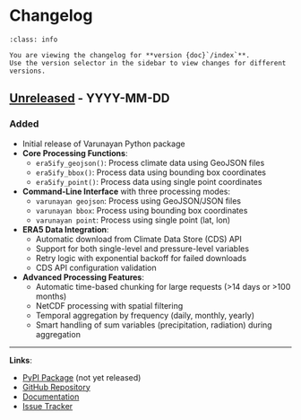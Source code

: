 # Changelog


```{admonition} Version Information
:class: info

You are viewing the changelog for **version {doc}`/index`**. 
Use the version selector in the sidebar to view changes for different versions.
```

## [Unreleased] - YYYY-MM-DD

### Added
- Initial release of Varunayan Python package
- **Core Processing Functions**:
  - `era5ify_geojson()`: Process climate data using GeoJSON files
  - `era5ify_bbox()`: Process data using bounding box coordinates  
  - `era5ify_point()`: Process data using single point coordinates
- **Command-Line Interface** with three processing modes:
  - `varunayan geojson`: Process using GeoJSON/JSON files
  - `varunayan bbox`: Process using bounding box coordinates
  - `varunayan point`: Process using single point (lat, lon)
- **ERA5 Data Integration**:
  - Automatic download from Climate Data Store (CDS) API
  - Support for both single-level and pressure-level variables
  - Retry logic with exponential backoff for failed downloads
  - CDS API configuration validation
- **Advanced Processing Features**:
  - Automatic time-based chunking for large requests (>14 days or >100 months)
  - NetCDF processing with spatial filtering
  - Temporal aggregation by frequency (daily, monthly, yearly)
  - Smart handling of sum variables (precipitation, radiation) during aggregation


---

**Links**: 
- [PyPI Package](https://pypi.org/project/varunayan/) (not yet released)
- [GitHub Repository](https://github.com/saketlab/varunayan)
- [Documentation](https://saketlab.github.io/varunayan/)
- [Issue Tracker](https://github.com/saketlab/varunayan/issues)

[Unreleased]: https://github.com/saketlab/varunayan/compare/v0.1.0...HEAD
[0.1.0]: https://github.com/saketlab/varunayan/releases/tag/v0.1.0
